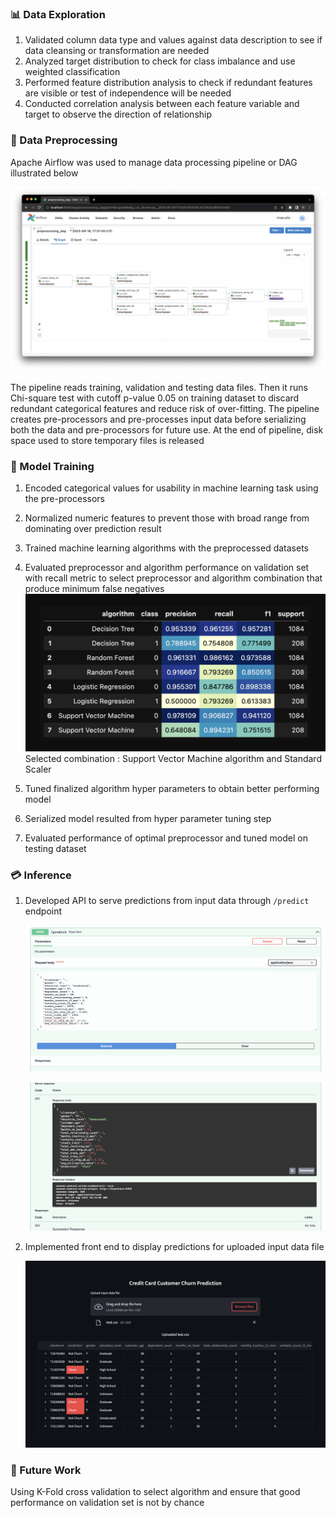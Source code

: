 ### 📊 Data Exploration

1. Validated column data type and values against data description to see if data cleansing or transformation are needed
2. Analyzed target distribution to check for class imbalance and use weighted classification
3. Performed feature distribution analysis to check if redundant features are visible or test of independence will be needed 
4. Conducted correlation analysis between each feature variable and target to observe the direction of relationship

<!-- To know more about the observations, refer to [exploration notebook](https://github.com/ppkgtmm/churn-prediction/blob/main/notebooks/exploration.ipynb)  -->

### 🚀 Data Preprocessing

Apache Airflow was used to manage data processing pipeline or DAG illustrated below

![dag-diagram](./imgs/churn/dag-diagram.png)

The pipeline reads training, validation and testing data files. Then it runs Chi-square test with cutoff p-value 0.05 on training dataset to discard redundant categorical features and reduce risk of over-fitting. The pipeline creates pre-processors and pre-processes input data before serializing both the data and pre-processors for future use. At the end of pipeline, disk space used to store temporary files is released

### 👀 Model Training

1. Encoded categorical values for usability in machine learning task using the pre-processors
2. Normalized numeric features to prevent those with broad range from dominating over prediction result
3. Trained machine learning algorithms with the preprocessed datasets
4. Evaluated preprocessor and algorithm performance on validation set with recall metric to select preprocessor and algorithm combination that produce minimum false negatives
    ![evaluation-result](./imgs/churn/evaluation-result.png)
    Selected combination : Support Vector Machine algorithm and Standard Scaler


5. Tuned finalized algorithm hyper parameters to obtain better performing model
6. Serialized model resulted from hyper parameter tuning step
7. Evaluated performance of optimal preprocessor and tuned model on testing dataset

### 💳 Inference

1. Developed API to serve predictions from input data through `/predict` endpoint

    ![api-input.png](./imgs/churn/api-input.png)

    ![api-output.png](./imgs/churn/api-output.png)

2. Implemented front end to display predictions for uploaded input data file 

    ![front-end.png](./imgs/churn/front-end.png)

### 🥋 Future Work

Using K-Fold cross validation to select algorithm and ensure that good performance on validation set is not by chance
